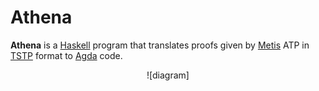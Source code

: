 # Athena



**Athena** is a [Haskell][haskell] program that translates proofs given by [Metis][metis] ATP in [TSTP][tstp] format to [Agda][agda] code.

<p align="center">
  ![diagram]
</p>

[diagram]: https://raw.githubusercontent.com/jonaprieto/athena/master/slides/diagram.png
[haskell]: http://www.haskell.org
[tstp]:    http://www.cs.miami.edu/~tptp/TPTP/QuickGuide/
[metis]:   http://github.com/gilith/metis
[agda]:    http://github.com/agda/agda
